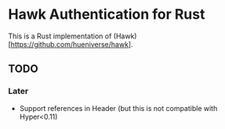 Hawk Authentication for Rust
============================

This is a Rust implementation of (Hawk)[https://github.com/hueniverse/hawk].

## TODO

### Later

* Support references in Header (but this is not compatible with Hyper<0.11)
